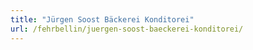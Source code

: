 ```yaml
---
title: "Jürgen Soost Bäckerei Konditorei"
url: /fehrbellin/juergen-soost-baeckerei-konditorei/
---
```

